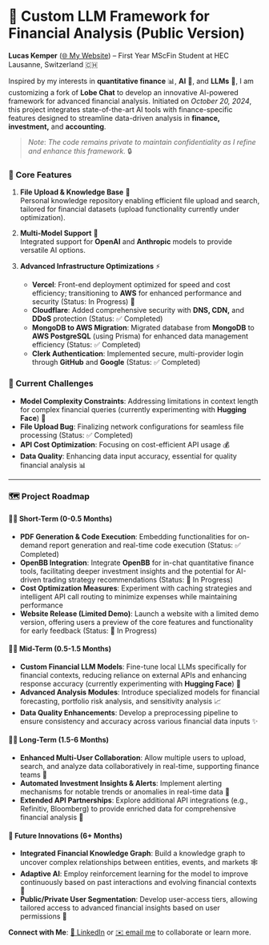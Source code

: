 # 🤖 Custom LLM Framework for Financial Analysis (Public Version)

**Lucas Kemper** ([🌐 My Website](https://lucaskemper.com)) – First Year MScFin Student at HEC Lausanne, Switzerland 🇨🇭  

Inspired by my interests in **quantitative finance** 📊, **AI** 🧠, and **LLMs** 💬, I am customizing a fork of **Lobe Chat** to develop an innovative AI-powered framework for advanced financial analysis. Initiated on *October 20, 2024*, this project integrates state-of-the-art AI tools with finance-specific features designed to streamline data-driven analysis in **finance, investment,** and **accounting**.

> *Note*: *The code remains private to maintain confidentiality as I refine and enhance this framework.* 🔒

### 🌟 Core Features
1. **File Upload & Knowledge Base** 📁  
   Personal knowledge repository enabling efficient file upload and search, tailored for financial datasets (upload functionality currently under optimization).
   
2. **Multi-Model Support** 🤝  
   Integrated support for **OpenAI** and **Anthropic** models to provide versatile AI options.

3. **Advanced Infrastructure Optimizations** ⚡
   - **Vercel**: Front-end deployment optimized for speed and cost efficiency; transitioning to **AWS** for enhanced performance and security (Status: In Progress) 🚀
   - **Cloudflare**: Added comprehensive security with **DNS, CDN,** and **DDoS** protection (Status: ✅ Completed)
   - **MongoDB to AWS Migration**: Migrated database from **MongoDB** to **AWS PostgreSQL** (using Prisma) for enhanced data management efficiency (Status: ✅ Completed)
   - **Clerk Authentication**: Implemented secure, multi-provider login through **GitHub** and **Google** (Status: ✅ Completed)

### 🎯 Current Challenges
- **Model Complexity Constraints**: Addressing limitations in context length for complex financial queries (currently experimenting with **Hugging Face**) 🔄
- **File Upload Bug**: Finalizing network configurations for seamless file processing (Status: ✅ Completed)
- **API Cost Optimization**: Focusing on cost-efficient API usage 💰
- **Data Quality**: Enhancing data input accuracy, essential for quality financial analysis 📊

---

### 🗺️ Project Roadmap

#### 🏃‍♂️ Short-Term (0-0.5 Months)
   - **PDF Generation & Code Execution**: Embedding functionalities for on-demand report generation and real-time code execution (Status: ✅ Completed)
   - **OpenBB Integration**: Integrate **OpenBB** for in-chat quantitative finance tools, facilitating deeper investment insights and the potential for AI-driven trading strategy recommendations (Status: 🔄 In Progress)
   - **Cost Optimization Measures**: Experiment with caching strategies and intelligent API call routing to minimize expenses while maintaining performance
   - **Website Release (Limited Demo)**: Launch a website with a limited demo version, offering users a preview of the core features and functionality for early feedback (Status: 🔄 In Progress)

#### 🚶‍♂️ Mid-Term (0.5-1.5 Months)
   - **Custom Financial LLM Models**: Fine-tune local LLMs specifically for financial contexts, reducing reliance on external APIs and enhancing response accuracy (currently experimenting with **Hugging Face**) 🧠
   - **Advanced Analysis Modules**: Introduce specialized models for financial forecasting, portfolio risk analysis, and sensitivity analysis 📈
   - **Data Quality Enhancements**: Develop a preprocessing pipeline to ensure consistency and accuracy across various financial data inputs ✨

#### 🏃‍♀️ Long-Term (1.5-6 Months)
   - **Enhanced Multi-User Collaboration**: Allow multiple users to upload, search, and analyze data collaboratively in real-time, supporting finance teams 👥
   - **Automated Investment Insights & Alerts**: Implement alerting mechanisms for notable trends or anomalies in real-time data 🔔
   - **Extended API Partnerships**: Explore additional API integrations (e.g., Refinitiv, Bloomberg) to provide enriched data for comprehensive financial analysis 🤝

#### 🌈 Future Innovations (6+ Months)
   - **Integrated Financial Knowledge Graph**: Build a knowledge graph to uncover complex relationships between entities, events, and markets 🕸️
   - **Adaptive AI**: Employ reinforcement learning for the model to improve continuously based on past interactions and evolving financial contexts 🔄
   - **Public/Private User Segmentation**: Develop user-access tiers, allowing tailored access to advanced financial insights based on user permissions 🔑

**Connect with Me**: [💼 LinkedIn](https://rebrand.ly/2ods4c7) or [✉️ email me](mailto:lucas.kemper@unil.ch) to collaborate or learn more.

